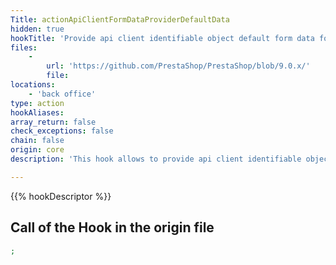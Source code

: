 ```yaml
---
Title: actionApiClientFormDataProviderDefaultData
hidden: true
hookTitle: 'Provide api client identifiable object default form data for creation'
files:
    -
        url: 'https://github.com/PrestaShop/PrestaShop/blob/9.0.x/'
        file: 
locations:
    - 'back office'
type: action
hookAliases: 
array_return: false
check_exceptions: false
chain: false
origin: core
description: 'This hook allows to provide api client identifiable object form data which will prefill the form in creation page'

---
```


{{% hookDescriptor %}}

## Call of the Hook in the origin file

```php
;
```
